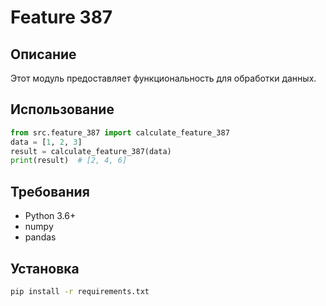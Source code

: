 # Feature 387
## Описание
Этот модуль предоставляет функциональность для обработки данных.
## Использование
```python
from src.feature_387 import calculate_feature_387
data = [1, 2, 3]
result = calculate_feature_387(data)
print(result)  # [2, 4, 6]
```
## Требования
- Python 3.6+
- numpy
- pandas
## Установка
```bash
pip install -r requirements.txt
```